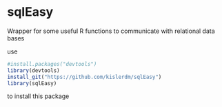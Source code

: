 # sqlEasy
Wrapper for some useful R functions to communicate with relational data bases

use

```r
#install.packages("devtools")
library(devtools)
install_git("https://github.com/kislerdm/sqlEasy")
library(sqlEasy)
```

to install this package
